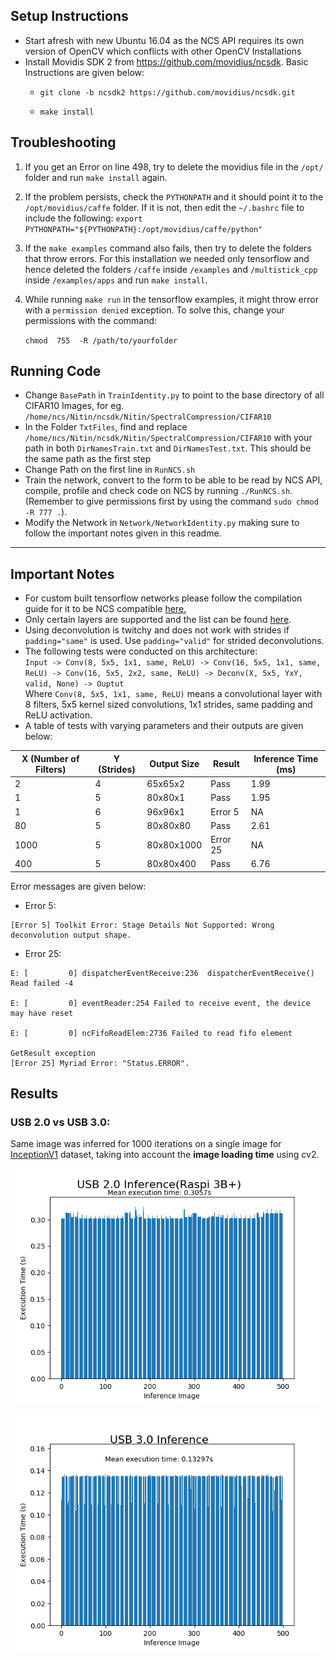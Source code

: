 
## Setup Instructions
- Start afresh with new Ubuntu 16.04 as the NCS API requires its own version of OpenCV which conflicts with other OpenCV Installations
- Install Movidis SDK 2 from https://github.com/movidius/ncsdk. Basic Instructions are given below:
  - ```
    git clone -b ncsdk2 https://github.com/movidius/ncsdk.git
    ```
  - ```
    make install
    ```

## Troubleshooting

   1. If you get an Error on line 498, try to delete the movidius file in the `/opt/` folder and run `make install` again.

   2. If the problem persists, check the `PYTHONPATH` and it should point it to the `/opt/movidius/caffe` folder. If it is not, then edit the `~/.bashrc` file to include the following:
   `export PYTHONPATH="${PYTHONPATH}:/opt/movidius/caffe/python"`

   3. If the `make examples` command also fails, then try to delete the folders that throw errors. For this installation we needed only tensorflow and hence deleted the folders `/caffe` inside `/examples` and `/multistick_cpp` inside `/examples/apps` and run `make install`.
   
   
   4. While running `make run` in the tensorflow examples, it might throw error with a `permission denied` exception. To solve this, change your permissions with the command:

      `chmod  755  -R /path/to/yourfolder`

## Running Code
- Change `BasePath` in `TrainIdentity.py` to point to the base directory of all CIFAR10 Images, for eg. `/home/ncs/Nitin/ncsdk/Nitin/SpectralCompression/CIFAR10`
- In the Folder `TxtFiles`, find and replace `/home/ncs/Nitin/ncsdk/Nitin/SpectralCompression/CIFAR10` with your path in both `DirNamesTrain.txt` and `DirNamesTest.txt`. This should be the same path as the first step
- Change Path on the first line in `RunNCS.sh`
- Train the network, convert to the form to be able to be read by NCS API, compile, profile and check code on NCS by running `./RunNCS.sh`. (Remember to give permissions first by using the command `sudo chmod -R 777 .`).
- Modify the Network in `Network/NetworkIdentity.py` making sure to follow the important notes given in this readme.
--------------------------------------------------------------------------------
## Important Notes

- For custom built tensorflow networks please follow the compilation guide for it to be NCS compatible [here.](https://movidius.github.io/ncsdk/tf_compile_guidance.html)
- Only certain layers are supported and the list can be found [here](https://github.com/movidius/ncsdk/releases).
- Using deconvolution is twitchy and does not work with strides if `padding="same"` is used. Use `padding="valid"` for strided deconvolutions.
- The following tests were conducted on this architecture: <br> 
`Input -> Conv(8, 5x5, 1x1, same, ReLU) -> Conv(16, 5x5, 1x1, same, ReLU) -> Conv(16, 5x5, 2x2, same, ReLU) -> Deconv(X, 5x5, YxY, valid, None) -> Ouptut` <br> Where `Conv(8, 5x5, 1x1, same, ReLU)` means  a convolutional layer with 8 filters, 5x5 kernel sized convolutions, 1x1 strides, same padding and ReLU activation.
- A table of tests with varying parameters and their outputs are given below: <br>

| X (Number of Filters) | Y (Strides)  | Output Size | Result | Inference Time (ms) |
| ---- | ---- | ---- | ---- | ---- | 
| 2 | 4 | 65x65x2 | Pass | 1.99 |
| 1 | 5 | 80x80x1 | Pass | 1.95 |
| 1 | 6 | 96x96x1 | Error 5 | NA |
| 80 | 5 | 80x80x80 | Pass | 2.61 |
| 1000 | 5 | 80x80x1000 | Error 25 | NA |
| 400 | 5 | 80x80x400 | Pass | 6.76 |

Error messages are given below: <br>
- Error 5: 
```
[Error 5] Toolkit Error: Stage Details Not Supported: Wrong deconvolution output shape.
```

- Error 25: 
```
E: [         0] dispatcherEventReceive:236	dispatcherEventReceive() Read failed -4

E: [         0] eventReader:254	Failed to receive event, the device may have reset

E: [         0] ncFifoReadElem:2736	Failed to read fifo element

GetResult exception
[Error 25] Myriad Error: "Status.ERROR".
```

## Results

### USB 2.0 vs USB 3.0:

Same image was inferred for 1000 iterations on a single image for [InceptionV1](https://github.com/tensorflow/models/tree/master/research/inception) dataset, taking into account the **image loading time** using cv2. 

![usb2.0](results/usb2inferRaspi.png)

![usb3.0](results/usb3infer.png)




